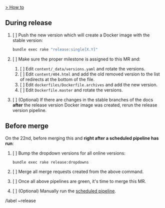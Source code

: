 [> How to](https://gitlab.com/gitlab-org/gitlab-docs/blob/master/dockerfiles/README.md)

## During release

1. [ ] Push the new version which will create a Docker image with the stable version:

   ```sh
   bundle exec rake "release:single[X.Y]"
   ```

1. [ ] Make sure the proper milestone is assigned to this MR and:
    1. [ ] Edit `content/_data/versions.yaml` and rotate the versions.
    1. [ ] Edit `content/404.html` and add the old removed version to the list of redirects at the bottom of the file.
    1. [ ] Edit `dockerfiles/Dockerfile.archives` and add the new version.
    1. [ ] Edit `Dockerfile.master` and rotate the versions.
1. [ ] \(Optional) If there are changes in the stable branches of the docs **after** the release version Docker image was created, rerun the release version pipeline.

## Before merge

On the 22nd, before merging this and **right after a scheduled pipeline has run**:

1. [ ] Bump the dropdown versions for all online versions:

   ```sh
   bundle exec rake release:dropdowns
   ```

1. [ ] Merge all merge requests created from the above command.
1. [ ] Once all above pipelines are green, it's time to merge this MR.
1. [ ] \(Optional) Manually run the [scheduled pipeline](https://gitlab.com/gitlab-org/gitlab-docs/pipeline_schedules).

/label ~release
